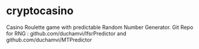 # cryptocasino
Casino Roulette game with predictable Random Number Generator.
Git Repo for RNG : github.com/duchamvi/lfsrPredictor and github.com/duchamvi/MTPredictor

